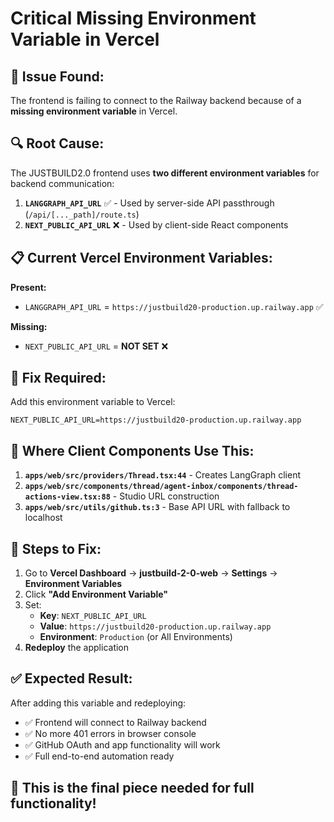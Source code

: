 # Critical Missing Environment Variable in Vercel

## 🚨 **Issue Found:**

The frontend is failing to connect to the Railway backend because of a **missing environment variable** in Vercel.

## 🔍 **Root Cause:**

The JUSTBUILD2.0 frontend uses **two different environment variables** for backend communication:

1. **`LANGGRAPH_API_URL`** ✅ - Used by server-side API passthrough (`/api/[..._path]/route.ts`)
2. **`NEXT_PUBLIC_API_URL`** ❌ - Used by client-side React components

## 📋 **Current Vercel Environment Variables:**

**Present:**

- `LANGGRAPH_API_URL` = `https://justbuild20-production.up.railway.app` ✅

**Missing:**

- `NEXT_PUBLIC_API_URL` = **NOT SET** ❌

## 🔧 **Fix Required:**

Add this environment variable to Vercel:

```
NEXT_PUBLIC_API_URL=https://justbuild20-production.up.railway.app
```

## 📁 **Where Client Components Use This:**

1. **`apps/web/src/providers/Thread.tsx:44`** - Creates LangGraph client
2. **`apps/web/src/components/thread/agent-inbox/components/thread-actions-view.tsx:88`** - Studio URL construction
3. **`apps/web/src/utils/github.ts:3`** - Base API URL with fallback to localhost

## 🎯 **Steps to Fix:**

1. Go to **Vercel Dashboard** → **justbuild-2-0-web** → **Settings** → **Environment Variables**
2. Click **"Add Environment Variable"**
3. Set:
   - **Key**: `NEXT_PUBLIC_API_URL`
   - **Value**: `https://justbuild20-production.up.railway.app`
   - **Environment**: `Production` (or All Environments)
4. **Redeploy** the application

## ✅ **Expected Result:**

After adding this variable and redeploying:

- ✅ Frontend will connect to Railway backend
- ✅ No more 401 errors in browser console
- ✅ GitHub OAuth and app functionality will work
- ✅ Full end-to-end automation ready

## 🚀 **This is the final piece needed for full functionality!**
